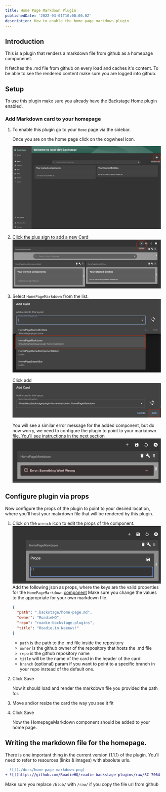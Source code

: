 ```yaml
---
title: Home Page Markdown Plugin
publishedDate: '2022-03-01T10:00:00.0Z'
description: How to enable the home page markdown plugin
---
```


## Introduction

This is a plugin that renders a markdown file from github as a homepage componenet.

It fetches the .md file from github on every load and caches it's content.
To be able to see the rendered content make sure you are logged into github.

## Setup

To use this plugin make sure you already have the [Backstage Home plugin](https://github.com/backstage/backstage/blob/master/plugins/home/README.md) enabled.

### Add Markdown card to your homepage

1.  To enable this plugin go to your `Home` page via the sidebar.

    Once you are on the home page click on the cogwheel icon.

    ![cogwheel](home-page-cogwheel.png)

2.  Click the plus sign to add a new Card
    ![](add-card.png)

3.  Select `HomePageMarkdown` from the list.
    ![](select-homepagemarkdown.png)

    Click add
    ![](click-add.png)

    You will see a similar error message for the added component, but do now worry, we need to configure the plugin to point to your markdown file. You'll see instructions in the next section
    ![](error.png)

## Configure plugin via props

Now configure the props of the plugin to point to your desired location, where you'll host your makrdown file that will be rendered by this plugin.

1.  Click on the `wrench` icon to edit the props of the component.
    ![](props.png)
    Add the following json as props, where the keys are the valid properties for the `HomePageMarkdown` [component](https://www.npmjs.com/package/@roadiehq/backstage-plugin-home-markdown) Make sure you change the values to the appropriate for your own markdown file.

    ```json
    {
      "path": ".backstage/home-page.md",
      "owner": "RoadieHQ",
      "repo": "roadie-backstage-plugins",
      "title": "Roadie.io Neeews!"
    }
    ```

    - `path` is the path to the .md file inside the repository
    - `owner` is the github owner of the repository that hosts the .md file
    - `repo` is the github repository name
    - `title` will be the name of the card in the header of the card
    - `branch` (optional) param if you want to point to a specific branch in your repo instead of the default one.

2.  Click Save

    Now it should load and render the markdown file you provided the path for.

3.  Move and/or resize the card the way you see it fit

4.  Click Save

    Now the HomepageMarkdown component should be added to your home page.

## Writing the markdown file for the homepage.

There is one important thing in the current version (1.1.1) of the plugin. You'll need to refer to resources (links & images) with absolute urls.

```diff
- ![](./docs/home-page-markdown.png)
+ ![](https://github.com/RoadieHQ/roadie-backstage-plugins/raw/SC-7064-add-markdown-home-plugin/plugins/home/backstage-plugin-home-markdown/docs/home-page-markdown.png)
```

Make sure you replace `/blob/` with `/raw/` if you copy the file url from github

